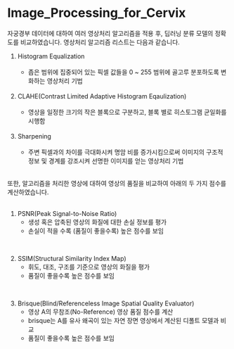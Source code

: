 # Image_Processing_for_Cervix

자궁경부 데이터에 대하여 여러 영상처리 알고리즘을 적용 후, 딥러닝 분류 모델의 정확도를 비교하였습니다.
영상처리 알고리즘 리스트는 다음과 같습니다.
<br/>
1. Histogram Equalization <br/><br/>
    - 좁은 범위에 집중되어 있는 픽셀 값들을 0 ~ 255 범위에 골고루 분포하도록 변화하는 영상처리 기법
<br/><br/>
2. CLAHE(Contrast Limited Adaptive Histogram Eqaulization) <br/><br/>
    - 영상을 일정한 크기의 작은 블록으로 구분하고, 블록 별로 히스토그램 균일화를 시행함
<br/><br/>
3. Sharpening <br/><br/>
    - 주변 픽셀과의 차이를 극대화시켜 명암 비를 증가시킴으로써 이미지의 구조적 정보 및 경계를 강조시켜 선명한 이미지를 얻는 영상처리 기법
<br/><br/>

또한, 알고리즘을 처리한 영상에 대하여 영상의 품질을 비교하여 아래의 두 가지 점수를 계산하였습니다. <br/><br/>

1. PSNR(Peak Signal-to-Noise Ratio)
    - 생성 혹은 압축된 영상의 화질에 대한 손실 정보를 평가 <br/>
    - 손실이 적을 수록 (품질이 좋을수록) 높은 점수를 보임 <br/>
<br/>

2. SSIM(Structural Similarity Index Map)
    - 휘도, 대조, 구조를 기준으로 영상의 화질을 평가 <br/>
    - 품질이 좋을수록 높은 점수를 보임 <br/>
<br/>

3. Brisque(Blind/Referenceless Image Spatial Quality Evaluator)
    - 영상 A의 무참조(No-Reference) 영상 품질 점수를 계산 <br/>
    - brisque는 A를 유사 왜곡이 있는 자연 장면 영상에서 계산된 디폴트 모델과 비교 <br/>
    - 품질이 좋을수록 높은 점수를 보임 <br/>
<br/>
